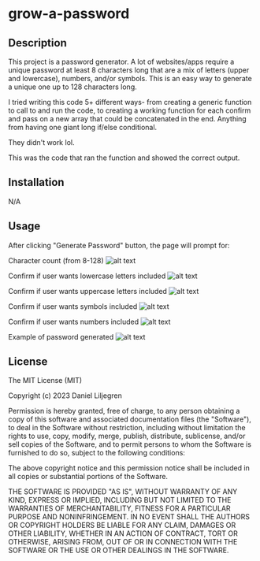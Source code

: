 # grow-a-password

## Description

This project is a password generator. A lot of websites/apps require a unique password at least 8 characters long that are a mix of letters (upper and lowercase), numbers, and/or symbols. This is an easy way to generate a unique one up to 128 characters long.

I tried writing this code 5+ different ways- from creating a generic function to call to and run the code, to creating a working function for each confirm and pass on a new array that could be concatenated in the end. Anything from having one giant long if/else conditional.

They didn't work lol.

This was the code that ran the function and showed the correct output.

## Installation

N/A

## Usage

After clicking "Generate Password" button, the page will prompt for:

Character count (from 8-128)
![alt text](./assets/images/ss.png "Screenshot of character count prompt")

Confirm if user wants lowercase letters included
![alt text](./assets/images/ss1.png "Screenshot of confirm lowercase letters")

Confirm if user wants uppercase letters included
![alt text](./assets/images/ss2.png "Screenshot of confirm uppercase letters")

Confirm if user wants symbols included
![alt text](./assets/images/ss3.png "Screenshot of confirm symbols")

Confirm if user wants numbers included
![alt text](./assets/images/ss4.png "Screenshot of confirm numbers")

Example of password generated
![alt text](./assets/images/ss5.png "Screenshot of example of final password generated")

## License

The MIT License (MIT)

Copyright (c) 2023 Daniel Liljegren

Permission is hereby granted, free of charge, to any person obtaining a copy of this software and associated documentation files (the "Software"), to deal in the Software without restriction, including without limitation the rights to use, copy, modify, merge, publish, distribute, sublicense, and/or sell copies of the Software, and to permit persons to whom the Software is furnished to do so, subject to the following conditions:

The above copyright notice and this permission notice shall be included in all copies or substantial portions of the Software.

THE SOFTWARE IS PROVIDED "AS IS", WITHOUT WARRANTY OF ANY KIND, EXPRESS OR IMPLIED, INCLUDING BUT NOT LIMITED TO THE WARRANTIES OF MERCHANTABILITY, FITNESS FOR A PARTICULAR PURPOSE AND NONINFRINGEMENT. IN NO EVENT SHALL THE AUTHORS OR COPYRIGHT HOLDERS BE LIABLE FOR ANY CLAIM, DAMAGES OR OTHER LIABILITY, WHETHER IN AN ACTION OF CONTRACT, TORT OR OTHERWISE, ARISING FROM, OUT OF OR IN CONNECTION WITH THE SOFTWARE OR THE USE OR OTHER DEALINGS IN THE SOFTWARE.
